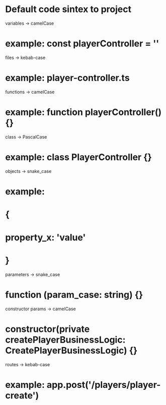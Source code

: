 # Default code sintex to project 


variables -> camelCase 
  # example: const playerController = ''

files ->  kebab-case
  # example: player-controller.ts

functions -> camelCase 
  # example: function playerController() {}

class -> PascalCase 
  # example: class PlayerController {}

objects -> snake_case 
  # example: 
  # {
  #   property_x: 'value'
  # }
  
parameters -> snake_case 
  # function (param_case: string) {}

constructor params -> camelCase
  # constructor(private createPlayerBusinessLogic: CreatePlayerBusinessLogic) {}

routes -> kebab-case
  # example: app.post('/players/player-create')
